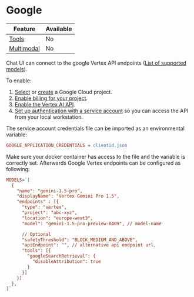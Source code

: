 # Google

| Feature                                        | Available |
| ---------------------------------------------- | --------- |
| [Tools](/configuration/models/tools)           | No        |
| [Multimodal](/configuration/models/multimodal) | No        |

Chat UI can connect to the google Vertex API endpoints ([List of supported models](https://cloud.google.com/vertex-ai/generative-ai/docs/learn/models)).

To enable:

1. [Select](https://console.cloud.google.com/project) or [create](https://cloud.google.com/resource-manager/docs/creating-managing-projects#creating_a_project) a Google Cloud project.
1. [Enable billing for your project](https://cloud.google.com/billing/docs/how-to/modify-project).
1. [Enable the Vertex AI API](https://console.cloud.google.com/flows/enableapi?apiid=aiplatform.googleapis.com).
1. [Set up authentication with a service account](https://cloud.google.com/docs/authentication/getting-started)
   so you can access the API from your local workstation.

The service account credentials file can be imported as an environmental variable:

```ini
GOOGLE_APPLICATION_CREDENTIALS = clientid.json
```

Make sure your docker container has access to the file and the variable is correctly set.
Afterwards Google Vertex endpoints can be configured as following:

```ini
MODELS=`[
  {
    "name": "gemini-1.5-pro",
    "displayName": "Vertex Gemini Pro 1.5",
    "endpoints" : [{
      "type": "vertex",
      "project": "abc-xyz",
      "location": "europe-west3",
      "model": "gemini-1.5-pro-preview-0409", // model-name

      // Optional
      "safetyThreshold": "BLOCK_MEDIUM_AND_ABOVE",
      "apiEndpoint": "", // alternative api endpoint url,
      "tools": [{
        "googleSearchRetrieval": {
          "disableAttribution": true
        }
      }]
    }]
  },
]`
```
